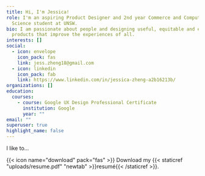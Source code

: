 ```yaml
---
title: Hi, I'm Jessica!
role: I'm an aspiring Product Designer and 2nd year Commerce and Computer
  Science student at UNSW.
bio: I am passionate about people and designing useful, equitable and enjoyable
  products that improve the experiences of all.
interests: []
social:
  - icon: envelope
    icon_pack: fas
    link: jess.zheng18@gmail.com
  - icon: linkedin
    icon_pack: fab
    link: https://www.linkedin.com/in/jessica-zheng-a2b16213b/
organizations: []
education:
  courses:
    - course: Google UX Design Professional Certificate
      institution: Google
      year: ""
email: ""
superuser: true
highlight_name: false
---
```

I like to... 

{{< icon name="download" pack="fas" >}} Download my {{< staticref "uploads/resume.pdf" "newtab" >}}resumé{{< /staticref >}}.